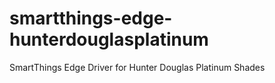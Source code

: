 # smartthings-edge-hunterdouglasplatinum
SmartThings Edge Driver for Hunter Douglas Platinum Shades
